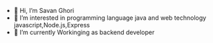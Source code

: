 - 👋 Hi, I’m Savan Ghori
- 👀 I’m interested in programming language java and web technology javascript,Node.js,Express
- 🌱 I’m currently Workinging as backend developer 




<!---
numoniam/numoniam is a ✨ special ✨ repository because its `README.md` (this file) appears on your GitHub profile.
You can click the Preview link to take a look at your changes.
--->

